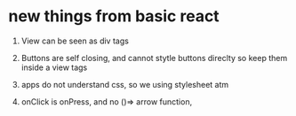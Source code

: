 # new things from basic react

1. View can be seen as div tags

2. Buttons are self closing, and cannot stytle buttons direclty so keep them inside a view tags

3. apps do not understand css, so we using stylesheet atm

4. onClick is onPress, and no ()=> arrow function, 